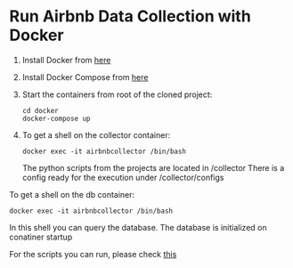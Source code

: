 # Run Airbnb Data Collection with Docker

1. Install Docker from [here](https://docs.docker.com/install/)
2. Install Docker Compose from [here](https://docs.docker.com/compose/install/)
3. Start the containers from root of the cloned project: 

   ```console
   cd docker
   docker-compose up
   ```
4. To get a shell on the collector container:

   ```console
   docker exec -it airbnbcollector /bin/bash
   ```
   The python scripts from the projects are located in /collector
   There is a config ready for the execution under /collector/configs

  To get a shell on the db container:

  ```shell
  docker exec -it airbnbcollector /bin/bash
  ```
  In this shell you can query the database. The database is initialized on conatiner startup

For the scripts you can run, please check [this](../README.md)
